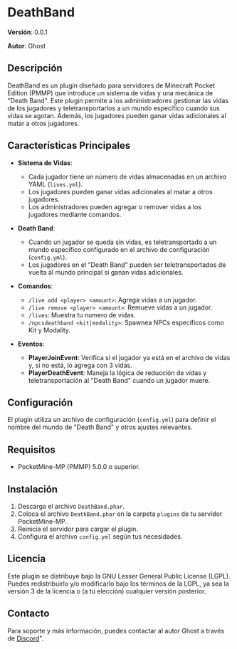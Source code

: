 # DeathBand

**Versión**: 0.0.1

**Autor**: Ghost

## Descripción

DeathBand es un plugin diseñado para servidores de Minecraft Pocket Edition (PMMP) que introduce un sistema de vidas y una mecánica de "Death Band". Este plugin permite a los administradores gestionar las vidas de los jugadores y teletransportarlos a un mundo específico cuando sus vidas se agotan. Además, los jugadores pueden ganar vidas adicionales al matar a otros jugadores.

## Características Principales

- **Sistema de Vidas**:
  - Cada jugador tiene un número de vidas almacenadas en un archivo YAML (`lives.yml`).
  - Los jugadores pueden ganar vidas adicionales al matar a otros jugadores.
  - Los administradores pueden agregar o remover vidas a los jugadores mediante comandos.

- **Death Band**:
  - Cuando un jugador se queda sin vidas, es teletransportado a un mundo específico configurado en el archivo de configuración (`config.yml`).
  - Los jugadores en el "Death Band" pueden ser teletransportados de vuelta al mundo principal si ganan vidas adicionales.

- **Comandos**:
  - `/live add <player> <amount>`: Agrega vidas a un jugador.
  - `/live remove <player> <amount>`: Remueve vidas a un jugador.
  - `/lives`: Muestra tu numero de vidas.
  - `/npcsdeathband <kit|modality>`: Spawnea NPCs específicos como Kit y Modality.

- **Eventos**:
  - **PlayerJoinEvent**: Verifica si el jugador ya está en el archivo de vidas y, si no está, lo agrega con 3 vidas.
  - **PlayerDeathEvent**: Maneja la lógica de reducción de vidas y teletransportación al "Death Band" cuando un jugador muere.

## Configuración

El plugin utiliza un archivo de configuración (`config.yml`) para definir el nombre del mundo de "Death Band" y otros ajustes relevantes.

## Requisitos

- PocketMine-MP (PMMP) 5.0.0 o superior.

## Instalación

1. Descarga el archivo `DeathBand.phar`.
2. Coloca el archivo `DeathBand.phar` en la carpeta `plugins` de tu servidor PocketMine-MP.
3. Reinicia el servidor para cargar el plugin.
4. Configura el archivo `config.yml` según tus necesidades.

## Licencia

Este plugin se distribuye bajo la GNU Lesser General Public License (LGPL). Puedes redistribuirlo y/o modificarlo bajo los términos de la LGPL, ya sea la versión 3 de la licencia o (a tu elección) cualquier versión posterior.

## Contacto

Para soporte y más información, puedes contactar al autor Ghost a través de [Discord](https://discord.gg/user/1299584775526420544)".
